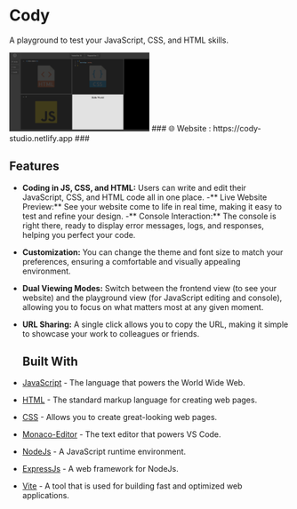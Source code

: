 # Cody

A playground to test your JavaScript, CSS, and HTML skills.

 <img  width="50%" src="./public/cody.png" />
 ### 🌐 Website : https://cody-studio.netlify.app  ###

 ## Features  

- **Coding in JS, CSS, and HTML:** Users can write and edit their JavaScript, CSS, and HTML code all in one place.
-** Live Website Preview:**  See your website come to life in real time, making it easy to test and refine your design.
-** Console Interaction:**  The console is right there, ready to display error messages, logs, and responses, helping you perfect your code.
- **Customization:**  You can change the theme and font size to match your preferences, ensuring a comfortable and visually appealing environment.
- **Dual Viewing Modes:**  Switch between the frontend view (to see your website) and the playground view (for JavaScript editing and console), allowing you to focus on what matters most at any given moment.
- **URL Sharing:**  A single click allows you to copy the URL, making it simple to showcase your work to colleagues or friends.

  ## Built With
  
- [JavaScript](https://www.javascript.com/) - The language that powers the World Wide Web.
- [HTML](https://www.w3schools.com/html/) - The standard markup language for creating web pages.
- [CSS](https://www.w3.org/Style/CSS/Overview.en.html) - Allows you to create great-looking web pages.
- [Monaco-Editor](https://www.npmjs.com/package/monaco-editor#monaco-editor) -  The text editor that powers VS Code.
- [NodeJs](https://nodejs.org/en) - A JavaScript runtime environment.
- [ExpressJs](https://expressjs.com/) - A web framework for NodeJs.
- [Vite](https://vitejs.dev/) - A tool that is used for building fast and optimized web applications. 





